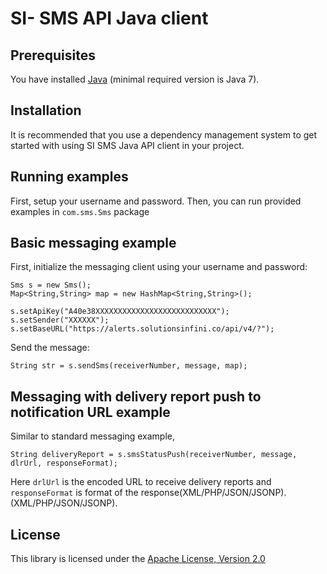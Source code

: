 SI- SMS API Java client
============================

Prerequisites
-------------

You have installed [Java](https://java.com/en/download/) (minimal required version is Java 7).

Installation
-----------

It is recommended that you use a dependency management system to get started with using SI SMS Java API client in your 
project.

Running examples
----------------

First, setup your username and password. Then, you can run provided examples in `com.sms.Sms` package

Basic messaging example
-----------------------

First, initialize the messaging client using your username and password:

    Sms s = new Sms();
	Map<String,String> map = new HashMap<String,String>();

	s.setApiKey("A40e38XXXXXXXXXXXXXXXXXXXXXXXXXXX");
	s.setSender("XXXXXX");
	s.setBaseURL("https://alerts.solutionsinfini.co/api/v4/?");

Send the message:

    String str = s.sendSms(receiverNumber, message, map);

Messaging with delivery report push to notification URL example
-----------------------

Similar to standard messaging example,
	
	String deliveryReport = s.smsStatusPush(receiverNumber, message, dlrUrl, responseFormat);

Here `drlUrl` is the encoded URL to receive delivery reports and `responseFormat` is format of the response(XML/PHP/JSON/JSONP).(XML/PHP/JSON/JSONP).

License
-------

This library is licensed under the [Apache License, Version 2.0](http://www.apache.org/licenses/LICENSE-2.0)